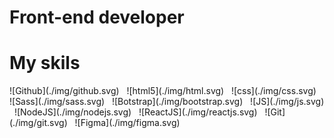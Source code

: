 # <h1>Front-end developer</h1>
<h1>My skils</h1>
![Github](./img/github.svg) &nbsp;
![html5](./img/html.svg) &nbsp;
![css](./img/css.svg) &nbsp;
![Sass](./img/sass.svg) &nbsp;
![Botstrap](./img/bootstrap.svg) &nbsp;
![JS](./img/js.svg) &nbsp;
![NodeJS](./img/nodejs.svg) &nbsp;
![ReactJS](./img/reactjs.svg) &nbsp;
![Git](./img/git.svg) &nbsp;
![Figma](./img/figma.svg) &nbsp;

